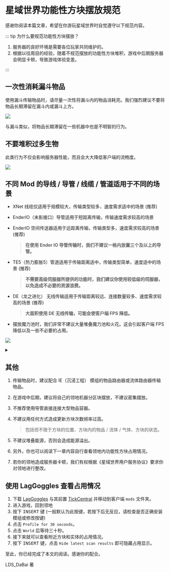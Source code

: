 # 星域世界功能性方块摆放规范
感谢你阅读本篇文章，希望在你游玩星域世界时自觉遵守以下规范内容。

::: tip 为什么要规范功能性方块摆放？ 

1. 服务器的良好环境是需要各位玩家共同维护的。  
2. 根据以往周目的经验，随着不规范摆放的功能性方块堆积，游戏中后期服务器会明显卡顿，导致游戏体验变差。

:::

## 一次性消耗漏斗物品

使用漏斗传输物品时，请尽量一次性将漏斗内的物品消耗完。我们强烈建议不要将物品长期滞留在漏斗内或漏斗上方。

![](https://s4.ax1x.com/2022/01/19/7r3TN4.png)

与漏斗类似，将物品长期滞留在一些机器中也是不明智的行为。

## 不要堆积过多生物

此类行为不仅会影响服务器性能，而且会大大降低客户端的流畅度。

![](https://s4.ax1x.com/2022/01/19/7rFCyn.png)

## 不同 Mod 的导线 / 导管 / 线缆 / 管道适用于不同的场景

- XNet 线缆仅适用于规模较大，传输类型较多，速度需求适中的场景 (推荐)

- EnderIO（末影接口）导管适用于短距离传输，传输速度需求较高的场景

- EnderIO 空间传送器适用于远距离传输，传输类型多，速度需求较高的场景 (推荐)
  
  >  **在使用 Ender IO 导管传输时，我们不建议一格内放置三个及以上的导管。**
  
- TE5（热力膨胀5）管道适用于传输距离适中，传输类型简单，速度适中的场景 (推荐)
  
  > **不需要高级伺服器所提供的功能时，我们建议你使用较低级的伺服器，以免造成不必要的资源浪费。**
  
- DE（龙之进化） 无线传输适用于传输距离较远、连接数量较多、速度需求较高的场景 (推荐)
  
  > **大面积使用 DE 无线传输，可能会使客户端 FPS 降低。**


 - 摆放魔力池时，我们非常不建议大量堆叠魔力池和火花。这会引起客户端 FPS 降低以及一些不必要的占用。

  ![](https://s4.ax1x.com/2022/01/19/7rBMjg.png)

<details>
<summary></summary>
<font size=1>别看配置了，你给大白买一套好点的配置。</font>
</details>  


## 其他

1. 传输物品时，建议配合 IE（沉浸工程） 模组的物品路由器或流体路由器传输物品。

2. 在游戏中后期，建议将自己的领地机器分区块摆放，不建议密集摆放。

3. 不推荐使用导管直接连接大型物品容器。

4. 不建议用任何方式造成更新方块次数频率过高。

   > 包括但不限于方块的位置、方块内的物品 / 流体 / 气体、方块的状态。

5. 不建议堆叠能源，否则会造成能源溢出。

6. 另外，你也可以阅读下一章内容自行查看领地内功能性方块占用情况。

7. 若你的领地造成服务器卡顿，我们有权根据《星域世界用户服务协议》要求你对领地进行整改。

## 使用 LagGoggles 查看占用情况
1. 下载 [LagGoggles](https://ftp.mcstaralliance.com/jar/LagGoggles-1.12.2-5.8-132.jar) 与其前置 [TickCentral](https://ftp.mcstaralliance.com/jar/TickCentral-3.2.jar) 并移动到客户端 `mods` 文件夹。
2. 进入游戏，回到领地
3. 按下 <kbd>INSERT</kbd> 键 (一般默认为此按键，若按下后无反应，请检查是否正确安装模组或修改按键)
4. 点击 `Profile for 30 seconds`。
5. 点击 `World` 后等待三十秒。
6. 接下来就可以查看附近方块和实体的占用情况。
7. 按下 <kbd>INSERT</kbd> 键，点击 `Hide latest scan results` 即可隐藏占用显示。



至此，你已经完成了本文的阅读。感谢你的配合。

LDS_DaBai 著